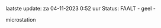 laatste update: 
za 04-11-2023  0:52   uur 
Status: FAALT - geel - 
<div class="service Y">microstation</div>